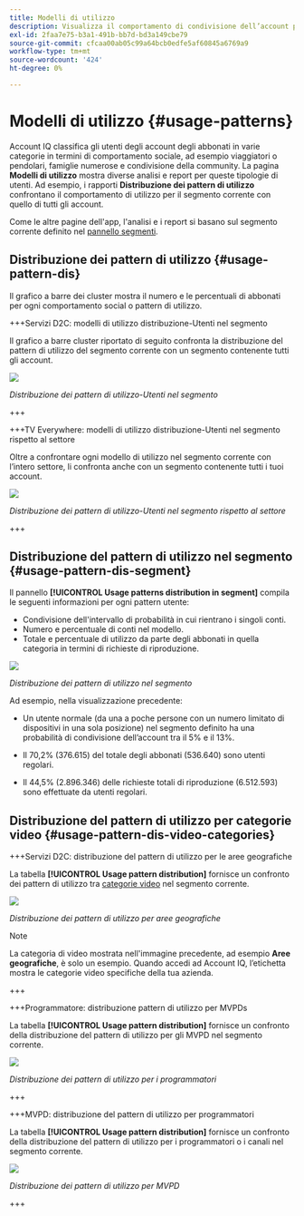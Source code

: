 ```yaml
---
title: Modelli di utilizzo
description: Visualizza il comportamento di condivisione dell’account per diverse tipologie di utenti.
exl-id: 2faa7e75-b3a1-491b-bb7d-bd3a149cbe79
source-git-commit: cfcaa00ab05c99a64bcb0edfe5af60845a6769a9
workflow-type: tm+mt
source-wordcount: '424'
ht-degree: 0%

---
```


# Modelli di utilizzo {#usage-patterns}

Account IQ classifica gli utenti degli account degli abbonati in varie categorie in termini di comportamento sociale, ad esempio viaggiatori o pendolari, famiglie numerose e condivisione della community. La pagina **Modelli di utilizzo** mostra diverse analisi e report per queste tipologie di utenti. Ad esempio, i rapporti **Distribuzione dei pattern di utilizzo** confrontano il comportamento di utilizzo per il segmento corrente con quello di tutti gli account.

Come le altre pagine dell&#39;app, l&#39;analisi e i report si basano sul segmento corrente definito nel [pannello segmenti](/help/accountiq/segments-timeinterval.md).

## Distribuzione dei pattern di utilizzo {#usage-pattern-dis}

Il grafico a barre dei cluster mostra il numero e le percentuali di abbonati per ogni comportamento social o pattern di utilizzo.

+++Servizi D2C: modelli di utilizzo distribuzione-Utenti nel segmento

Il grafico a barre cluster riportato di seguito confronta la distribuzione del pattern di utilizzo del segmento corrente con un segmento contenente tutti gli account.

![](assets/d2c-segment-users-industry.png)

*Distribuzione dei pattern di utilizzo-Utenti nel segmento*

+++

+++TV Everywhere: modelli di utilizzo distribuzione-Utenti nel segmento rispetto al settore

Oltre a confrontare ogni modello di utilizzo nel segmento corrente con l’intero settore, li confronta anche con un segmento contenente tutti i tuoi account.

![](assets/segment-users-industry.png)

*Distribuzione dei pattern di utilizzo-Utenti nel segmento rispetto al settore*

+++

## Distribuzione del pattern di utilizzo nel segmento {#usage-pattern-dis-segment}

Il pannello **[!UICONTROL Usage patterns distribution in segment]** compila le seguenti informazioni per ogni pattern utente:

* Condivisione dell&#39;intervallo di probabilità in cui rientrano i singoli conti.
* Numero e percentuale di conti nel modello.
* Totale e percentuale di utilizzo da parte degli abbonati in quella categoria in termini di richieste di riproduzione.

![](assets/usage-pattern-segmentwise.png)

*Distribuzione dei pattern di utilizzo nel segmento*

Ad esempio, nella visualizzazione precedente:

* Un utente normale (da una a poche persone con un numero limitato di dispositivi in una sola posizione) nel segmento definito ha una probabilità di condivisione dell’account tra il 5% e il 13%.

* Il 70,2% (376.615) del totale degli abbonati (536.640) sono utenti regolari.

* Il 44,5% (2.896.346) delle richieste totali di riproduzione (6.512.593) sono effettuate da utenti regolari.

## Distribuzione del pattern di utilizzo per categorie video {#usage-pattern-dis-video-categories}

+++Servizi D2C: distribuzione del pattern di utilizzo per le aree geografiche

La tabella **[!UICONTROL Usage pattern distribution]** fornisce un confronto dei pattern di utilizzo tra [categorie video](product-concepts.md##video-category-def) nel segmento corrente.

![](assets/d2c-usage-patterns-regions.png)

*Distribuzione dei pattern di utilizzo per aree geografiche*

>[!NOTE]
>
>La categoria di video mostrata nell&#39;immagine precedente, ad esempio **Aree geografiche**, è solo un esempio. Quando accedi ad Account IQ, l’etichetta mostra le categorie video specifiche della tua azienda.

+++

+++Programmatore: distribuzione pattern di utilizzo per MVPDs

La tabella **[!UICONTROL Usage pattern distribution]** fornisce un confronto della distribuzione del pattern di utilizzo per gli MVPD nel segmento corrente.

![](assets/usage-patterns-mvpdwise.png)

*Distribuzione dei pattern di utilizzo per i programmatori*

+++

+++MVPD: distribuzione del pattern di utilizzo per programmatori

La tabella **[!UICONTROL Usage pattern distribution]** fornisce un confronto della distribuzione del pattern di utilizzo per i programmatori o i canali nel segmento corrente.

![](assets/usage-patterns-programmerwise.png)

*Distribuzione dei pattern di utilizzo per MVPD*

+++
